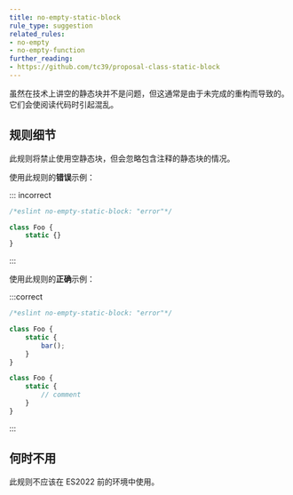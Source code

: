 ```yaml
---
title: no-empty-static-block
rule_type: suggestion
related_rules:
- no-empty
- no-empty-function
further_reading:
- https://github.com/tc39/proposal-class-static-block
---
```


虽然在技术上讲空的静态块并不是问题，但这通常是由于未完成的重构而导致的。它们会使阅读代码时引起混乱。

## 规则细节

此规则将禁止使用空静态块，但会忽略包含注释的静态块的情况。

使用此规则的**错误**示例：

::: incorrect

```js
/*eslint no-empty-static-block: "error"*/

class Foo {
    static {}
}
```

:::

使用此规则的**正确**示例：

:::correct

```js
/*eslint no-empty-static-block: "error"*/

class Foo {
    static {
        bar();
    }
}

class Foo {
    static {
        // comment
    }
}
```

:::

## 何时不用

此规则不应该在 ES2022 前的环境中使用。
